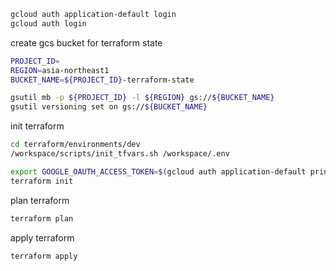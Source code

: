 ```bash
gcloud auth application-default login
gcloud auth login
```

create gcs bucket for terraform state

```bash
PROJECT_ID=
REGION=asia-northeast1
BUCKET_NAME=${PROJECT_ID}-terraform-state

gsutil mb -p ${PROJECT_ID} -l ${REGION} gs://${BUCKET_NAME}
gsutil versioning set on gs://${BUCKET_NAME}
```

init terraform

```bash
cd terraform/environments/dev
/workspace/scripts/init_tfvars.sh /workspace/.env
```

```bash
export GOOGLE_OAUTH_ACCESS_TOKEN=$(gcloud auth application-default print-access-token)
terraform init
```

plan terraform

```bash
terraform plan
```

apply terraform

```bash
terraform apply
```
